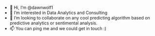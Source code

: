 - 👋 Hi, I’m @dawnwolf1
- 👀 I’m interested in Data Analytics and Consulting 
- 💞️ I’m looking to collaborate on any cool predicting algorithm based on predictive analytics or sentimental analysis. 
- 📫 You can ping me and we could get in touch :)

<!---
dawnwolf1/dawnwolf1 is a ✨ special ✨ repository because its `README.md` (this file) appears on your GitHub profile.
You can click the Preview link to take a look at your changes.
--->
